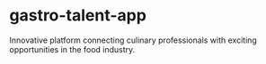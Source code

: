 # gastro-talent-app
Innovative platform connecting culinary professionals with exciting opportunities in the food industry.

